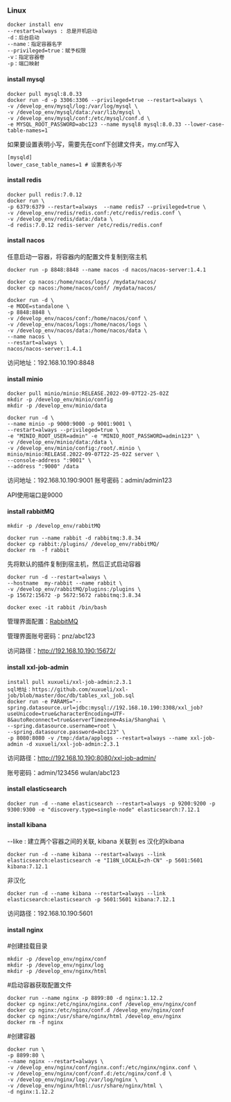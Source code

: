 ### Linux

```txt
docker install env
--restart=always : 总是开机启动
-d：后台启动
--name：指定容器名字
--privileged=true：赋予权限
-v：指定容器卷
-p：端口映射
```


#### install mysql
```
docker pull mysql:8.0.33
docker run -d -p 3306:3306 --privileged=true --restart=always \
-v /develop_env/mysql/log:/var/log/mysql \
-v /develop_env/mysql/data:/var/lib/mysql \
-v /develop_env/mysql/conf:/etc/mysql/conf.d \
-e MYSQL_ROOT_PASSWORD=abc123 --name mysql8 mysql:8.0.33 --lower-case-table-names=1
```
如果要设置表明小写，需要先在conf下创建文件夹，my.cnf写入

```
[mysqld]
lower_case_table_names=1 # 设置表名小写
```

#### install redis
```
docker pull redis:7.0.12
docker run \
-p 6379:6379 --restart=always  --name redis7 --privileged=true \
-v /develop_env/redis/redis.conf:/etc/redis/redis.conf \
-v /develop_env/redis/data:/data \
-d redis:7.0.12 redis-server /etc/redis/redis.conf
```

#### install nacos
任意启动一容器，将容器内的配置文件复制到宿主机
```
docker run -p 8848:8848 --name nacos -d nacos/nacos-server:1.4.1

docker cp nacos:/home/nacos/logs/ /mydata/nacos/
docker cp nacos:/home/nacos/conf/ /mydata/nacos/

docker run -d \
-e MODE=standalone \
-p 8848:8848 \
-v /develop_env/nacos/conf:/home/nacos/conf \
-v /develop_env/nacos/logs:/home/nacos/logs \
-v /develop_env/nacos/data:/home/nacos/data \
--name nacos \
--restart=always \
nacos/nacos-server:1.4.1
```
访问地址：192.168.10.190:8848
#### install minio
```
docker pull minio/minio:RELEASE.2022-09-07T22-25-02Z
mkdir -p /develop_env/minio/config
mkdir -p /develop_env/minio/data

docker run -d \
--name minio -p 9000:9000 -p 9001:9001 \
--restart=always --privileged=true \
-e "MINIO_ROOT_USER=admin" -e "MINIO_ROOT_PASSWORD=admin123" \
-v /develop_env/minio/data:/data \
-v /develop_env/minio/config:/root/.minio \
minio/minio:RELEASE.2022-09-07T22-25-02Z server \
--console-address ":9001" \
--address ":9000" /data
```
访问地址：192.168.10.190:9001 账号密码：admin/admin123

API使用端口是9000

#### install rabbitMQ
```
mkdir -p /develop_env/rabbitMQ

docker run --name rabbit -d rabbitmq:3.8.34
docker cp rabbit:/plugins/ /develop_env/rabbitMQ/
docker rm  -f rabbit
```
先将默认的插件复制到宿主机，然后正式启动容器
```
docker run -d --restart=always \
--hostname  my-rabbit --name rabbit \
-v /develop_env/rabbitMQ/plugins:/plugins \
-p 15672:15672 -p 5672:5672 rabbitmq:3.8.34

docker exec -it rabbit /bin/bash
```
管理界面配置：[RabbitMQ](/backend/A4-中间件/RabbitMQ.md#rabbitmq的安装)

管理界面账号密码：pnz/abc123

访问路径：http://192.168.10.190:15672/

#### install xxl-job-admin
```
install pull xuxueli/xxl-job-admin:2.3.1
sql地址：https://github.com/xuxueli/xxl-job/blob/master/doc/db/tables_xxl_job.sql
docker run -e PARAMS="--spring.datasource.url=jdbc:mysql://192.168.10.190:3308/xxl_job?useUnicode=true&characterEncoding=UTF-8&autoReconnect=true&serverTimezone=Asia/Shanghai \
--spring.datasource.username=root \
--spring.datasource.password=abc123" \
-p 8080:8080 -v /tmp:/data/applogs --restart=always --name xxl-job-admin -d xuxueli/xxl-job-admin:2.3.1
```
访问路径：http://192.168.10.190:8080/xxl-job-admin/

账号密码：admin/123456 wulan/abc123

#### install elasticsearch
```
docker run -d --name elasticsearch --restart=always -p 9200:9200 -p 9300:9300 -e "discovery.type=single-node" elasticsearch:7.12.1
```
#### install kibana
--like : 建立两个容器之间的关联, kibana 关联到 es
汉化的kibana

```
docker run -d --name kibana --restart=always --link elasticsearch:elasticsearch -e "I18N_LOCALE=zh-CN" -p 5601:5601 kibana:7.12.1
```
非汉化
```
docker run -d --name kibana --restart=always --link elasticsearch:elasticsearch -p 5601:5601 kibana:7.12.1
```
访问路径：192.168.10.190:5601

#### install nginx
#创建挂载目录
```
mkdir -p /develop_env/nginx/conf
mkdir -p /develop_env/nginx/log
mkdir -p /develop_env/nginx/html
```
#启动容器获取配置文件
```
docker run --name nginx -p 8899:80 -d nginx:1.12.2
docker cp nginx:/etc/nginx/nginx.conf /develop_env/nginx/conf
docker cp nginx:/etc/nginx/conf.d /develop_env/nginx/conf
docker cp nginx:/usr/share/nginx/html /develop_env/nginx
docker rm -f nginx
```
#创建容器

```
docker run \
-p 8899:80 \
--name nginx --restart=always \
-v /develop_env/nginx/conf/nginx.conf:/etc/nginx/nginx.conf \
-v /develop_env/nginx/conf/conf.d:/etc/nginx/conf.d \
-v /develop_env/nginx/log:/var/log/nginx \
-v /develop_env/nginx/html:/usr/share/nginx/html \
-d nginx:1.12.2
```
